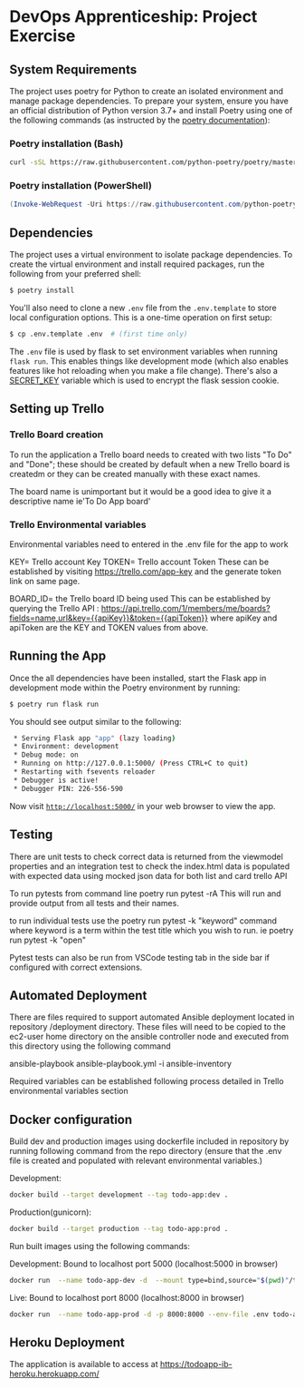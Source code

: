 # DevOps Apprenticeship: Project Exercise

## System Requirements


The project uses poetry for Python to create an isolated environment and manage package dependencies. To prepare your system, ensure you have an official distribution of Python version 3.7+ and install Poetry using one of the following commands (as instructed by the [poetry documentation](https://python-poetry.org/docs/#system-requirements)):

### Poetry installation (Bash)

```bash
curl -sSL https://raw.githubusercontent.com/python-poetry/poetry/master/install-poetry.py | python -
```

### Poetry installation (PowerShell)

```powershell
(Invoke-WebRequest -Uri https://raw.githubusercontent.com/python-poetry/poetry/master/install-poetry.py -UseBasicParsing).Content | python -
```

## Dependencies

The project uses a virtual environment to isolate package dependencies. To create the virtual environment and install required packages, run the following from your preferred shell:

```bash
$ poetry install
```

You'll also need to clone a new `.env` file from the `.env.template` to store local configuration options. This is a one-time operation on first setup:

```bash
$ cp .env.template .env  # (first time only)
```

The `.env` file is used by flask to set environment variables when running `flask run`. This enables things like development mode (which also enables features like hot reloading when you make a file change). There's also a [SECRET_KEY](https://flask.palletsprojects.com/en/1.1.x/config/#SECRET_KEY) variable which is used to encrypt the flask session cookie.


## Setting up Trello
### Trello Board creation
To run the application a Trello board needs to created with two lists "To Do" and "Done"; these should be created by default when a new Trello board is createdm or they can be created manually with these exact names.

The board name is unimportant but it would be a good idea to give it a descriptive name  ie'To Do App board' 

### Trello Environmental variables
Environmental variables need to entered in the .env file for the app to work

KEY= Trello account Key
TOKEN= Trello account Token
These can be established by visiting https://trello.com/app-key and the generate token link on same page.

BOARD_ID= the Trello board ID being used
This can be established by querying the Trello API  :
https://api.trello.com/1/members/me/boards?fields=name,url&key={{apiKey}}&token={{apiToken}}
where apiKey and apiToken are the KEY and TOKEN values from above.


## Running the App

Once the all dependencies have been installed, start the Flask app in development mode within the Poetry environment by running:
```bash
$ poetry run flask run
 ```

You should see output similar to the following:
```bash
 * Serving Flask app "app" (lazy loading)
 * Environment: development
 * Debug mode: on
 * Running on http://127.0.0.1:5000/ (Press CTRL+C to quit)
 * Restarting with fsevents reloader
 * Debugger is active!
 * Debugger PIN: 226-556-590
```
Now visit [`http://localhost:5000/`](http://localhost:5000/) in your web browser to view the app.


## Testing

There are unit tests to check correct data is returned from the viewmodel properties and an integration test to check the index.html data is populated with expected data using mocked json data for both list and card trello API

To run pytests from command line 
poetry run pytest -rA 
This will run and provide output from all tests and their names.

to run individual tests use the poetry run pytest -k "keyword" command where keyword is a term within the test title which you wish to run. 
ie poetry run pytest -k "open"

Pytest tests can also be run from VSCode testing tab in the side bar if configured with correct extensions.


## Automated Deployment

There are files required to support automated Ansible deployment located in repository /deployment directory.
These files will need to be copied to the ec2-user home directory on the ansible controller node and executed from this directory using the following command

ansible-playbook ansible-playbook.yml -i ansible-inventory

Required variables can be established following process detailed in Trello environmental variables section

## Docker configuration
Build dev and production images using dockerfile included in repository by running following command from the repo directory
(ensure that the .env file is created and populated with relevant environmental variables.)

Development:
```bash
docker build --target development --tag todo-app:dev .
```
Production(gunicorn):
```bash
docker build --target production --tag todo-app:prod .
```
Run built images using the following commands:

Development: Bound to localhost port 5000 (localhost:5000 in browser)
```bash
docker run  --name todo-app-dev -d  --mount type=bind,source="$(pwd)"/todo_app,target=/app/todo_app -p 5000:5000 --env-file .env todo-app:dev
```

Live: Bound to localhost port 8000 (localhost:8000 in browser)
```bash
docker run  --name todo-app-prod -d -p 8000:8000 --env-file .env todo-app:prod
```

## Heroku Deployment
The application is available to access at https://todoapp-ib-heroku.herokuapp.com/




